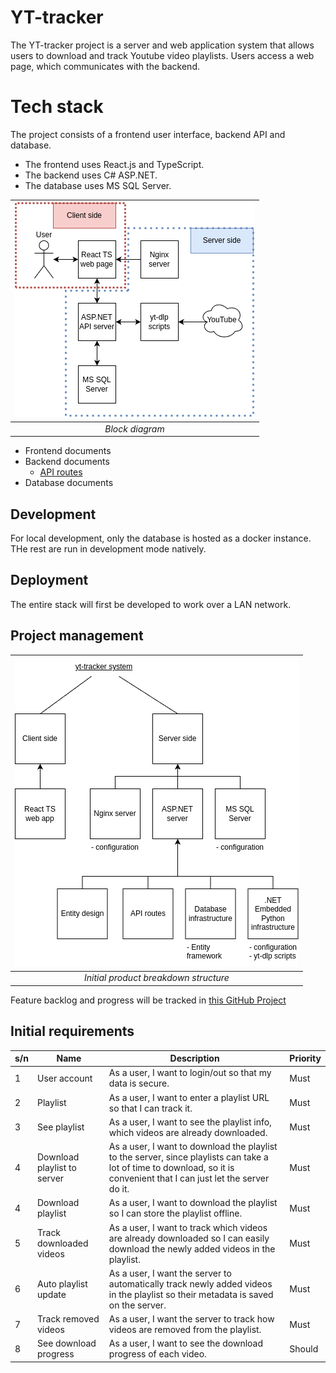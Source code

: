 # YT-tracker

The YT-tracker project is a server and web application system that allows users to download and track Youtube video playlists. Users access a web page, which communicates with the backend.

# Tech stack

The project consists of a frontend user interface, backend API and database.

- The frontend uses React.js and TypeScript.
- The backend uses C# ASP.NET.
- The database uses MS SQL Server.

| ![Block Diagram](documentation/block%20diagram.drawio.png) | 
|:--:| 
| *Block diagram* |

- Frontend documents
- Backend documents
  - [API routes](documentation/API%20routes.md)
- Database documents

## Development

For local development, only the database is hosted as a docker instance. THe rest are run in development mode natively.

## Deployment

The entire stack will first be developed to work over a LAN network.

## Project management

| ![Product breakdown structure](documentation/product%20breakdown%20structure.drawio.png) | 
|:--:| 
| *Initial product breakdown structure* |

Feature backlog and progress will be tracked in [this GitHub Project](https://github.com/users/shibaholic/projects/3/views/1)

## Initial requirements

| s/n | Name | Description | Priority |
| - | - | - | - |
| 1 | User account | As a user, I want to login/out so that my data is secure. | Must |
| 2 | Playlist | As a user, I want to enter a playlist URL so that I can track it. | Must |
| 3 | See playlist | As a user, I want to see the playlist info, which videos are already downloaded. | Must |
| 4 | Download playlist to server | As a user, I want to download the playlist to the server, since playlists can take a lot of time to download, so it is convenient that I can just let the server do it. | Must |
| 4 | Download playlist | As a user, I want to download the playlist so I can store the playlist offline. | Must |
| 5 | Track downloaded videos | As a user, I want to track which videos are already downloaded so I can easily download the newly added videos in the playlist. | Must |
| 6 | Auto playlist update | As a user, I want the server to automatically track newly added videos in the playlist so their metadata is saved on the server. | Must |
| 7 | Track removed videos | As a user, I want the server to track how videos are removed from the playlist. | Must |
| 8 | See download progress | As a user, I want to see the download progress of each video. | Should |